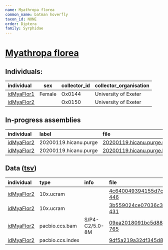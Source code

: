 ```yaml
---
name: Myathropa florea
common_name: batman hoverfly
taxon_id: NONE
order: Diptera
family: Syrphidae
---
```


# [Myathropa florea](https://www.ebi.ac.uk/ena/data/taxonomy/v1/taxon/tax-id/NONE)

## Individuals:

| individual | sex | collector_id | collector_organisation |
| :--------- | :-: | :----------- | :--------------------- |
| [idMyaFlor1](idMyaFlor1.md) | Female | Ox0144 | University of Exeter |
| [idMyaFlor2](idMyaFlor2.md) |  | Ox0150 | University of Exeter |

## In-progress assemblies

| individual | label | file |
| :--------- | :---- | :--- |
| [idMyaFlor2](idMyaFlor2.md) | 20200119.hicanu.purge | [20200119.hicanu.purge.prim.fasta.gz](https://darwin.cog.sanger.ac.uk/insects/Myathropa_florea/idMyaFlor2/assemblies/working/20200119.hicanu.purge/20200119.hicanu.purge.prim.fasta.gz) |
| [idMyaFlor2](idMyaFlor2.md) | 20200119.hicanu.purge | [20200119.hicanu.purge.htig.fasta.gz](https://darwin.cog.sanger.ac.uk/insects/Myathropa_florea/idMyaFlor2/assemblies/working/20200119.hicanu.purge/20200119.hicanu.purge.htig.fasta.gz) |

## Data ([tsv](Myathropa_florea_data.tsv))

| individual | type | info | file |
| :--------- | :--- | :--- | :--- |
| [idMyaFlor2](idMyaFlor2.md) | 10x.ucram |  | [4c640049394155d7cef83e6ce00878f4-446](https://darwin.cog.sanger.ac.uk/insects/Myathropa_florea/idMyaFlor2/genomic_data/10x/32979_3%231.cram) |
| [idMyaFlor2](idMyaFlor2.md) | 10x.ucram |  | [3b559024ce07036c3e51e5c2835f471a-431](https://darwin.cog.sanger.ac.uk/insects/Myathropa_florea/idMyaFlor2/genomic_data/10x/32979_3%232.cram) |
| [idMyaFlor2](idMyaFlor2.md) | pacbio.ccs.bam | S/P4-C2/5.0-8M | [09ea2018091bc5d888e7011fae293124-765](https://darwin.cog.sanger.ac.uk/insects/Myathropa_florea/idMyaFlor2/genomic_data/pacbio/m64089_191127_132814.bc1020_BAK8B_OA--bc1020_BAK8B_OA.ccs.bam) |
| [idMyaFlor2](idMyaFlor2.md) | pacbio.ccs.index |  | [9df5a219a32df345d8ce392aff03d437](https://darwin.cog.sanger.ac.uk/insects/Myathropa_florea/idMyaFlor2/genomic_data/pacbio/m64089_191127_132814.bc1020_BAK8B_OA--bc1020_BAK8B_OA.ccs.bam.pbi) |
